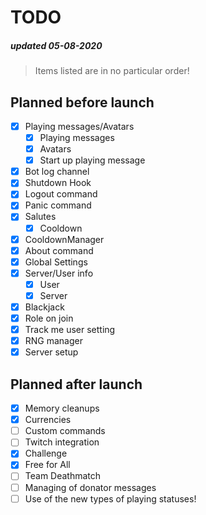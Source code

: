 # TODO
##### updated 05-08-2020
> Items listed are in no particular order!

## Planned before launch
- [x] Playing messages/Avatars
  - [x] Playing messages
  - [x] Avatars
  - [x] Start up playing message
- [x] Bot log channel
- [x] Shutdown Hook
- [x] Logout command
- [x] Panic command
- [x] Salutes
  - [x] Cooldown
- [x] CooldownManager
- [x] About command
- [x] Global Settings
- [x] Server/User info
  - [x] User
  - [x] Server
- [x] Blackjack
- [x] Role on join
- [x] Track me user setting
- [x] RNG manager
- [x] Server setup

## Planned after launch
- [x] Memory cleanups
- [x] Currencies
- [ ] Custom commands
- [ ] Twitch integration
- [x] Challenge
- [x] Free for All
- [ ] Team Deathmatch
- [ ] Managing of donator messages
- [ ] Use of the new types of playing statuses!